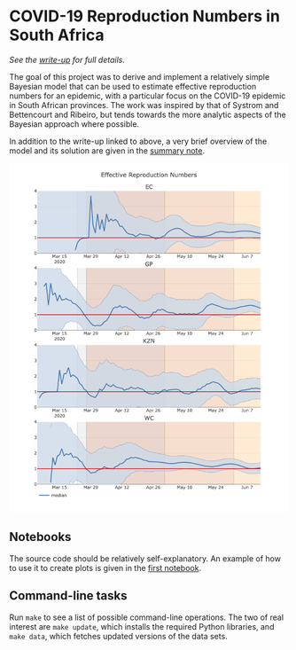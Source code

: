 # COVID-19 Reproduction Numbers in South Africa

_See the [write-up](doc/cvza.pdf) for full details._

The goal of this project was to derive and implement a relatively simple
Bayesian model that can be used to estimate effective reproduction numbers for
an epidemic, with a particular focus on the COVID-19 epidemic in South African
provinces. The work was inspired by that of Systrom and Bettencourt and Ribeiro,
but tends towards the more analytic aspects of the Bayesian approach where
possible.

In addition to the write-up linked to above, a very brief overview of the model
and its solution are given in the [summary note](doc/summary.pdf).

<img src="doc/img/provincial.png" title="Provincial reproduction numbers"
    width=720px/>

## Notebooks

The source code should be relatively self-explanatory. An example of how to use
it to create plots is given in the [first notebook](notebooks/01-hvplot.ipynb).

## Command-line tasks

Run `make` to see a list of possible command-line operations. The two of real
interest are `make update`, which installs the required Python libraries, and
`make data`, which fetches updated versions of the data sets.
